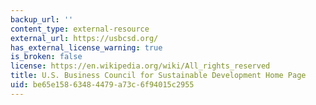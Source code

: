 ```yaml
---
backup_url: ''
content_type: external-resource
external_url: https://usbcsd.org/
has_external_license_warning: true
is_broken: false
license: https://en.wikipedia.org/wiki/All_rights_reserved
title: U.S. Business Council for Sustainable Development Home Page
uid: be65e158-6348-4479-a73c-6f94015c2955
---
```

